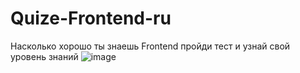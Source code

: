 # Quize-Frontend-ru
Насколько хорошо ты знаешь Frontend пройди тест и узнай свой уровень знаний
![image](https://user-images.githubusercontent.com/103760832/184498370-22f8bace-0616-47b1-94ae-c2fd1301fd77.png)
